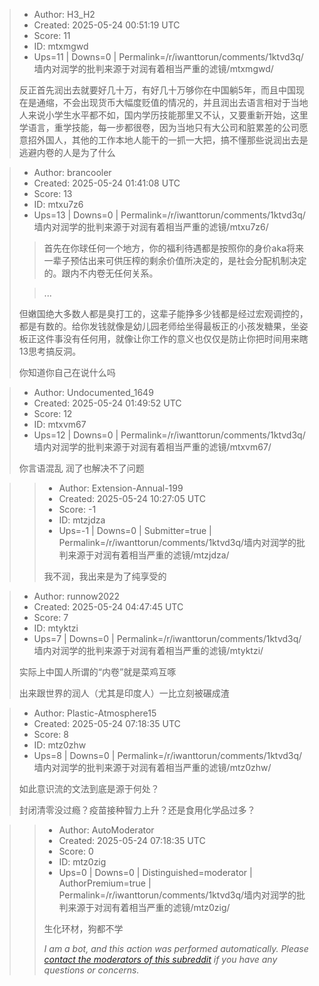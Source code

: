 > - Author: H3_H2
> - Created: 2025-05-24 00:51:19 UTC
> - Score: 11
> - ID: mtxmgwd
> - Ups=11 | Downs=0 | Permalink=/r/iwanttorun/comments/1ktvd3q/墙内对润学的批判来源于对润有着相当严重的滤镜/mtxmgwd/
>
> 反正首先润出去就要好几十万，有好几十万够你在中国躺5年，而且中国现在是通缩，不会出现货币大幅度贬值的情况的，并且润出去语言相对于当地人来说小学生水平都不如，国内学历技能那里又不认，又要重新开始，这里学语言，重学技能，每一步都很卷，因为当地只有大公司和脏累差的公司愿意招外国人，其他的工作本地人能干的一抓一大把，搞不懂那些说润出去是逃避内卷的人是为了什么

> - Author: brancooler
> - Created: 2025-05-24 01:41:08 UTC
> - Score: 13
> - ID: mtxu7z6
> - Ups=13 | Downs=0 | Permalink=/r/iwanttorun/comments/1ktvd3q/墙内对润学的批判来源于对润有着相当严重的滤镜/mtxu7z6/
>
> >首先在你球任何一个地方，你的福利待遇都是按照你的身价aka将来一辈子预估出来可供压榨的剩余价值所决定的，是社会分配机制决定的。跟内不内卷无任何关系。
> 
> >...
> 
> >  
> 但嫩国绝大多数人都是臭打工的，这辈子能挣多少钱都是经过宏观调控的，都是有数的。给你发钱就像是幼儿园老师给坐得最板正的小孩发糖果，坐姿板正这件事没有任何用，就像让你工作的意义也仅仅是防止你把时间用来瞎13思考搞反洞。
> 
> 你知道你自己在说什么吗

> - Author: Undocumented_1649
> - Created: 2025-05-24 01:49:52 UTC
> - Score: 12
> - ID: mtxvm67
> - Ups=12 | Downs=0 | Permalink=/r/iwanttorun/comments/1ktvd3q/墙内对润学的批判来源于对润有着相当严重的滤镜/mtxvm67/
>
> 你言语混乱 润了也解决不了问题

>> - Author: Extension-Annual-199
>> - Created: 2025-05-24 10:27:05 UTC
>> - Score: -1
>> - ID: mtzjdza
>> - Ups=-1 | Downs=0 | Submitter=true | Permalink=/r/iwanttorun/comments/1ktvd3q/墙内对润学的批判来源于对润有着相当严重的滤镜/mtzjdza/
>>
>> 我不润，我出来是为了纯享受的

> - Author: runnow2022
> - Created: 2025-05-24 04:47:45 UTC
> - Score: 7
> - ID: mtyktzi
> - Ups=7 | Downs=0 | Permalink=/r/iwanttorun/comments/1ktvd3q/墙内对润学的批判来源于对润有着相当严重的滤镜/mtyktzi/
>
> 实际上中国人所谓的“内卷”就是菜鸡互啄
> 
> 出来跟世界的润人（尤其是印度人）一比立刻被碾成渣

> - Author: Plastic-Atmosphere15
> - Created: 2025-05-24 07:18:35 UTC
> - Score: 8
> - ID: mtz0zhw
> - Ups=8 | Downs=0 | Permalink=/r/iwanttorun/comments/1ktvd3q/墙内对润学的批判来源于对润有着相当严重的滤镜/mtz0zhw/
>
> 如此意识流的文法到底是源于何处？
> 
> 封闭清零没过瘾？疫苗接种智力上升？还是食用化学品过多？

>> - Author: AutoModerator
>> - Created: 2025-05-24 07:18:35 UTC
>> - Score: 0
>> - ID: mtz0zig
>> - Ups=0 | Downs=0 | Distinguished=moderator | AuthorPremium=true | Permalink=/r/iwanttorun/comments/1ktvd3q/墙内对润学的批判来源于对润有着相当严重的滤镜/mtz0zig/
>>
>> 生化环材，狗都不学
>> 
>> *I am a bot, and this action was performed automatically. Please [contact the moderators of this subreddit](/message/compose/?to=/r/iwanttorun) if you have any questions or concerns.*
